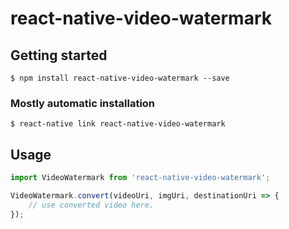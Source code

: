 # react-native-video-watermark

## Getting started

`$ npm install react-native-video-watermark --save`

### Mostly automatic installation

`$ react-native link react-native-video-watermark`

## Usage

```javascript
import VideoWatermark from 'react-native-video-watermark';

VideoWatermark.convert(videoUri, imgUri, destinationUri => {
    // use converted video here.
});
```
